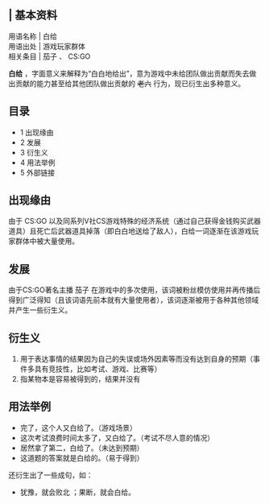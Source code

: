 |  **基本资料**  
---  
用语名称  |  白给   
用语出处  |  游戏玩家群体   
相关条目  |  茄子  、  CS:GO   
  
**白给** ，字面意义来解释为“白白地给出”，意为游戏中未给团队做出贡献而失去做出贡献的能力甚至给其他团队做出贡献的 ~~老六~~
行为，现已衍生出多种意义。

##  目录

  * 1  出现缘由 
  * 2  发展 
  * 3  衍生义 
  * 4  用法举例 
  * 5  外部链接 

##  出现缘由

由于  CS:GO
以及同系列V社CS游戏特殊的经济系统（通过自己获得金钱购买武器道具）且死亡后武器道具掉落（即白白地送给了敌人），白给一词逐渐在该游戏玩家群体中被大量使用。

  

##  发展

由于CS:GO著名主播  茄子
在游戏中的多次使用，该词被粉丝模仿使用并再传播后得到广泛得知（且该词语先前本就有大量使用者），该词逐渐被用于各种其他领域并产生一些衍生义。

  

##  衍生义

  1. 用于表达事情的结果因为自己的失误或场外因素等而没有达到自身的预期（事件多具有竞技性，比如考试、游戏、比赛等） 
  2. 指某物本是容易被得到的，结果并没有 

##  用法举例

  * 完了，这个人又白给了。（游戏场景） 
  * 这次考试浪费时间太多了，又白给了。（考试不尽人意的情况） 
  * 居然拿了第二，白给了。（未达到预期） 
  * 这道题的答案就是白给的。（易于得到） 

还衍生出了一些成句，如：

  * 犹豫，就会败北  ；果断，就会白给。 